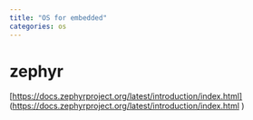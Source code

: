 ```yaml
---
title: "OS for embedded"
categories: os
---
```


zephyr  
==  
[https://docs.zephyrproject.org/latest/introduction/index.html] (https://docs.zephyrproject.org/latest/introduction/index.html )  
